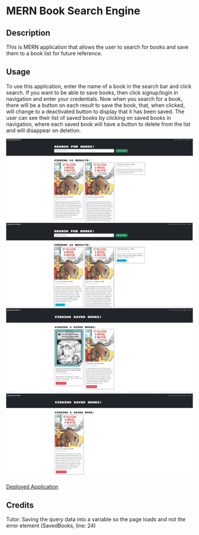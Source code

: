 # MERN Book Search Engine

## Description

This is MERN application that allows the user to search for books and save them to a book list for future reference.

## Usage

To use this application, enter the name of a book in the search bar and click search. If you want to be able to save books, then click signup/login in navigation and enter your credentials. Now when you search for a book, there will be a button on each result to save the book, that, when clicked, will change to a deactivated button to display that it has been saved. The user can see their list of saved books by clicking on saved books in navigation, where each saved book will have a button to delete from the list and will disappear on deletion.

![Search while not logged in](./images/Search-Logged-Out.PNG)
![Search while logged in](./images/Search-Logged-In.PNG)
![Saved books](./images/SavedBooks.PNG)
![Book Deleted](./images/BookDeleted.PNG)

[Deployed Application](https://book-search-engine-6dm4.onrender.com)

## Credits

Tutor: Saving the query data into a variable so the page loads and not the error element (SavedBooks, line: 24)
